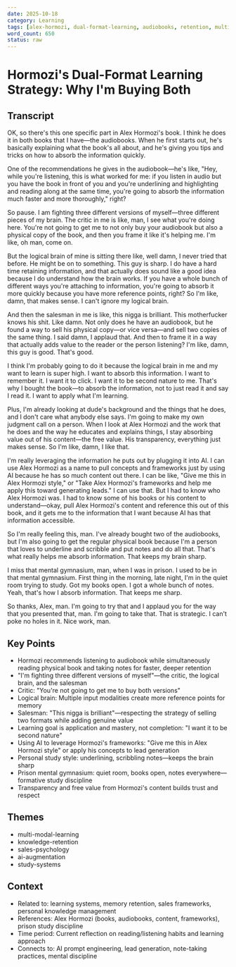 ```yaml
---
date: 2025-10-18
category: Learning
tags: [alex-hormozi, dual-format-learning, audiobooks, retention, multi-modal-learning, note-taking, prison-study-habits, ai-frameworks]
word_count: 650
status: raw
---
```


# Hormozi's Dual-Format Learning Strategy: Why I'm Buying Both

## Transcript

OK, so there's this one specific part in Alex Hormozi's book. I think he does it in both books that I have—the audiobooks. When he first starts out, he's basically explaining what the book's all about, and he's giving you tips and tricks on how to absorb the information quickly.

One of the recommendations he gives in the audiobook—he's like, "Hey, while you're listening, this is what worked for me: if you listen in audio but you have the book in front of you and you're underlining and highlighting and reading along at the same time, you're going to absorb the information much faster and more thoroughly," right?

So pause. I am fighting three different versions of myself—three different pieces of my brain. The critic in me is like, man, I see what you're doing here. You're not going to get me to not only buy your audiobook but also a physical copy of the book, and then you frame it like it's helping me. I'm like, oh man, come on.

But the logical brain of mine is sitting there like, well damn, I never tried that before. He might be on to something. This guy is sharp. I do have a hard time retaining information, and that actually does sound like a good idea because I do understand how the brain works. If you have a whole bunch of different ways you're attaching to information, you're going to absorb it more quickly because you have more reference points, right? So I'm like, damn, that makes sense. I can't ignore my logical brain.

And then the salesman in me is like, this nigga is brilliant. This motherfucker knows his shit. Like damn. Not only does he have an audiobook, but he found a way to sell his physical copy—or vice versa—and sell two copies of the same thing. I said damn, I applaud that. And then to frame it in a way that actually adds value to the reader or the person listening? I'm like, damn, this guy is good. That's good.

I think I'm probably going to do it because the logical brain in me and my want to learn is super high. I want to absorb this information. I want to remember it. I want it to click. I want it to be second nature to me. That's why I bought the book—to absorb the information, not to just read it and say I read it. I want to apply what I'm learning.

Plus, I'm already looking at dude's background and the things that he does, and I don't care what anybody else says. I'm going to make my own judgment call on a person. When I look at Alex Hormozi and the work that he does and the way he educates and explains things, I stay absorbing value out of his content—the free value. His transparency, everything just makes sense. So I'm like, damn, I like that.

I'm really leveraging the information he puts out by plugging it into AI. I can use Alex Hormozi as a name to pull concepts and frameworks just by using AI because he has so much content out there. I can be like, "Give me this in Alex Hormozi style," or "Take Alex Hormozi's frameworks and help me apply this toward generating leads." I can use that. But I had to know who Alex Hormozi was. I had to know some of his books or his content to understand—okay, pull Alex Hormozi's content and reference this out of this book, and it gets me to the information that I want because AI has that information accessible.

So I'm really feeling this, man. I've already bought two of the audiobooks, but I'm also going to get the regular physical book because I'm a person that loves to underline and scribble and put notes and do all that. That's what really helps me absorb information. That keeps my brain sharp.

I miss that mental gymnasium, man, when I was in prison. I used to be in that mental gymnasium. First thing in the morning, late night, I'm in the quiet room trying to study. Got my books open. I got a whole bunch of notes. Yeah, that's how I absorb information. That keeps me sharp.

So thanks, Alex, man. I'm going to try that and I applaud you for the way that you presented that, man. I'm going to take that. That is strategic. I can't poke no holes in it. Nice work, man.

## Key Points

- Hormozi recommends listening to audiobook while simultaneously reading physical book and taking notes for faster, deeper retention
- "I'm fighting three different versions of myself"—the critic, the logical brain, and the salesman
- Critic: "You're not going to get me to buy both versions"
- Logical brain: Multiple input modalities create more reference points for memory
- Salesman: "This nigga is brilliant"—respecting the strategy of selling two formats while adding genuine value
- Learning goal is application and mastery, not completion: "I want it to be second nature"
- Using AI to leverage Hormozi's frameworks: "Give me this in Alex Hormozi style" or apply his concepts to lead generation
- Personal study style: underlining, scribbling notes—keeps the brain sharp
- Prison mental gymnasium: quiet room, books open, notes everywhere—formative study discipline
- Transparency and free value from Hormozi's content builds trust and respect

## Themes

- multi-modal-learning
- knowledge-retention
- sales-psychology
- ai-augmentation
- study-systems

## Context

- Related to: learning systems, memory retention, sales frameworks, personal knowledge management
- References: Alex Hormozi (books, audiobooks, content, frameworks), prison study discipline
- Time period: Current reflection on reading/listening habits and learning approach
- Connects to: AI prompt engineering, lead generation, note-taking practices, mental discipline
